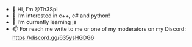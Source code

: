 - 👋 Hi, I’m @Th3Spl
- 👀 I’m interested in c++, c# and python!
- 🌱 I’m currently learning  js
- 📫 For reach me write to me or one of my moderators on my Discord: https://discord.gg/635ysHGDG6

